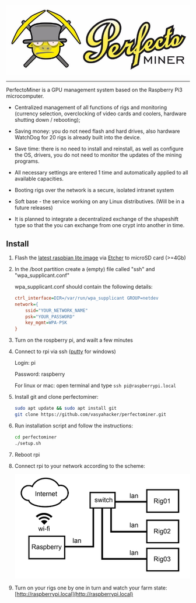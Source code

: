 ![PerfectoMiner](https://raw.githubusercontent.com/vasyahacker/perfectominer/master/logo.jpg)

------

PerfectoMiner is a GPU management system based on the Raspberry Pi3 microcomputer.

- Centralized management of all functions of rigs and monitoring (currency selection, overclocking of video cards and coolers, hardware shutting down / rebooting);

- Saving money: you do not need flash and hard drives, also hardware WatchDog for 20 rigs is already built into the device.

- Save time: there is no need to install and reinstall, as well as configure the OS, drivers, you do not need to monitor the updates of the mining programs.

- All necessary settings are entered 1 time and automatically applied to all available capacities.

- Booting rigs over the network is a secure, isolated intranet system

- Soft base - the service working on any Linux distributives. (Will be in a future releases)

- It is planned to integrate a decentralized exchange of the shapeshift type so that the you can exchange from one crypt into another in time.

## Install

1. Flash the [latest raspbian lite image](https://downloads.raspberrypi.org/raspbian_lite_latest) via [Etcher](https://etcher.io/) to microSD card (>=4Gb)

2. In the /boot partition create a (empty) file called "ssh" and "wpa_supplicant.conf"

   wpa_supplicant.conf should contain the following details:

   ```ini
   ctrl_interface=DIR=/var/run/wpa_supplicant GROUP=netdev
   network={
       ssid="YOUR_NETWORK_NAME"
       psk="YOUR_PASSWORD"
       key_mgmt=WPA-PSK
   }
   ```

3. Turn on the rospberry pi, and wailt a few minutes

4. Connect to rpi via ssh ([putty](https://www.chiark.greenend.org.uk/~sgtatham/putty/latest.html) for windows)

   Login: pi

   Password: raspberry

   For linux or mac: open terminal and type `ssh pi@raspberrypi.local` 

5. Install git and clone perfectominer: 

   ```bash
   sudo apt update && sudo apt install git
   git clone https://github.com/vasyahacker/perfectominer.git
   ```

6. Run installation script and follow the instructions:

   ```bash
   cd perfectominer
   ./setup.sh
   ```

7. Reboot rpi 

8. Connect rpi to your network according to the scheme:

   ![PerfectoMiner](https://raw.githubusercontent.com/vasyahacker/perfectominer/master/srv/www/default/i/net-scheme.png)

9. Turn on your rigs one by one in turn and watch your farm state: [http://raspberrypi.local](http://raspberrypi.local)

